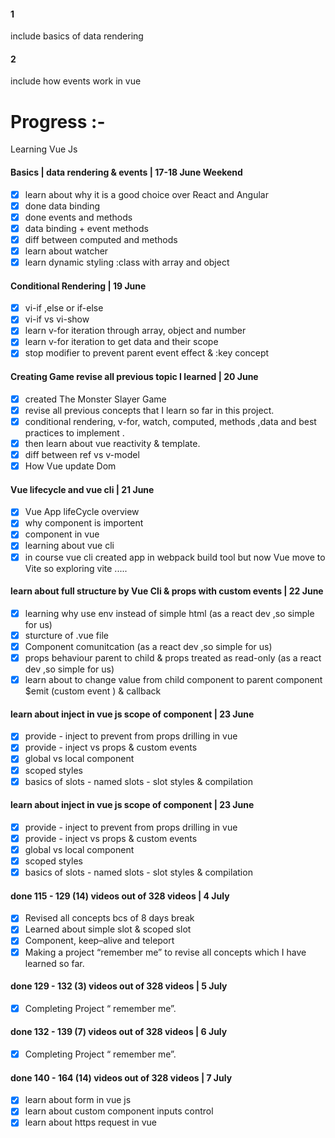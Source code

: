 #### 1

include basics of data rendering

#### 2

include how events work in vue

# Progress :-

Learning Vue Js

#### Basics | data rendering & events | 17-18 June Weekend

- [x] learn about why it is a good choice over React and Angular
- [x] done data binding
- [x] done events and methods
- [x] data binding + event methods
- [x] diff between computed and methods
- [x] learn about watcher
- [x] learn dynamic styling :class with array and object

#### Conditional Rendering | 19 June

- [x] vi-if ,else or if-else
- [x] vi-if vs vi-show
- [x] learn v-for iteration through array, object and number
- [x] learn v-for iteration to get data and their scope
- [x] stop modifier to prevent parent event effect & :key concept

#### Creating Game revise all previous topic I learned | 20 June

- [x] created The Monster Slayer Game
- [x] revise all previous concepts that I learn so far in this project.
- [x] conditional rendering, v-for, watch, computed, methods ,data and best practices to implement .
- [x] then learn about vue reactivity & template.
- [x] diff between ref vs v-model
- [x] How Vue update Dom

#### Vue lifecycle and vue cli | 21 June

- [x] Vue App lifeCycle overview
- [x] why component is importent
- [x] component in vue
- [x] learning about vue cli
- [x] in course vue cli created app in webpack build tool but now Vue move to Vite so exploring vite .....

#### learn about full structure by Vue Cli & props with custom events | 22 June

- [x] learning why use env instead of simple html (as a react dev ,so simple for us)
- [x] sturcture of .vue file
- [x] Component comunitcation (as a react dev ,so simple for us)
- [x] props behaviour parent to child & props treated as read-only (as a react dev ,so simple for us)
- [x] learn about to change value from child component to parent component $emit (custom event ) & callback

#### learn about inject in vue js scope of component | 23 June

- [x] provide - inject to prevent from props drilling in vue
- [x] provide - inject vs props & custom events
- [x] global vs local component
- [x] scoped styles
- [x] basics of slots - named slots - slot styles & compilation

#### learn about inject in vue js scope of component | 23 June

- [x] provide - inject to prevent from props drilling in vue
- [x] provide - inject vs props & custom events
- [x] global vs local component
- [x] scoped styles
- [x] basics of slots - named slots - slot styles & compilation

#### done 115 - 129 (14) videos out of 328 videos | 4 July

- [x] Revised all concepts bcs of 8 days break
- [x] Learned about simple slot & scoped slot
- [x] Component, keep–alive and teleport
- [x] Making a project “remember me” to revise all concepts which I have learned so far.

#### done 129 - 132 (3) videos out of 328 videos | 5 July

- [x] Completing Project “ remember me”.

#### done 132 - 139 (7) videos out of 328 videos | 6 July

- [x] Completing Project “ remember me”.

#### done 140 - 164 (14) videos out of 328 videos | 7 July

- [x] learn about form in vue js
- [x] learn about custom component inputs control
- [x] learn about https request in vue
